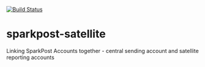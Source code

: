 [![Build Status](https://travis-ci.com/darrensmith223/sparkpost-satellite.svg?branch=main)](https://travis-ci.com/darrensmith223/sparkpost-satellite)

# sparkpost-satellite
Linking SparkPost Accounts together - central sending account and satellite reporting accounts
